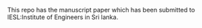This repo has the manuscript paper which has been submitted to IESL:Institute of Engineers in Sri lanka.
